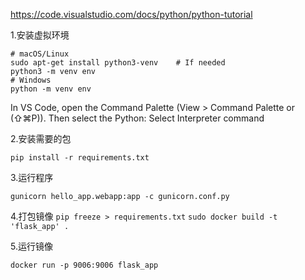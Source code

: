 https://code.visualstudio.com/docs/python/python-tutorial

1.安装虚拟环境

```
# macOS/Linux
sudo apt-get install python3-venv    # If needed
python3 -m venv env
# Windows
python -m venv env
```

In VS Code, open the Command Palette (View > Command Palette or (⇧⌘P)). Then select the Python: Select Interpreter command

2.安装需要的包

`pip install -r requirements.txt`

3.运行程序

`gunicorn hello_app.webapp:app -c gunicorn.conf.py`

4.打包镜像
`pip freeze > requirements.txt`
`sudo docker build -t 'flask_app' .`

5.运行镜像

`docker run -p 9006:9006 flask_app`